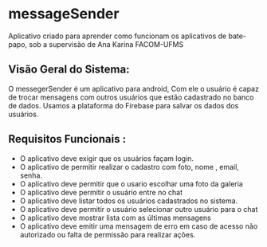 # messageSender
Aplicativo criado para aprender como funcionam os aplicativos de bate-papo, sob a supervisão de Ana Karina FACOM-UFMS

## Visão Geral do Sistema:
   O messegerSender é um aplicativo para android, Com ele o usuário é capaz de trocar mensagens com outros usuários que estão cadastrado no banco de dados. Usamos a plataforma do Firebase para salvar os dados dos usuários.

## Requisitos Funcionais :
- O aplicativo deve exigir que os usuários façam login.
- O aplicativo de permitir realizar  o cadastro com foto, nome , email, senha.
- O aplicativo deve permitir que o usario escolhar uma foto da galeria 
- O aplicativo deve permitir o usuário entre no chat
- O aplicativo deve listar todos os usuários cadastrados no sistema.
- O aplicativo deve permitir o usuário selecionar outro usuário para o chat
- O aplicativo deve mostrar lista com as últimas mensagens
- O  aplicativo deve emitir uma mensagem de erro em caso de acesso não autorizado ou falta de permissão para realizar ações.
